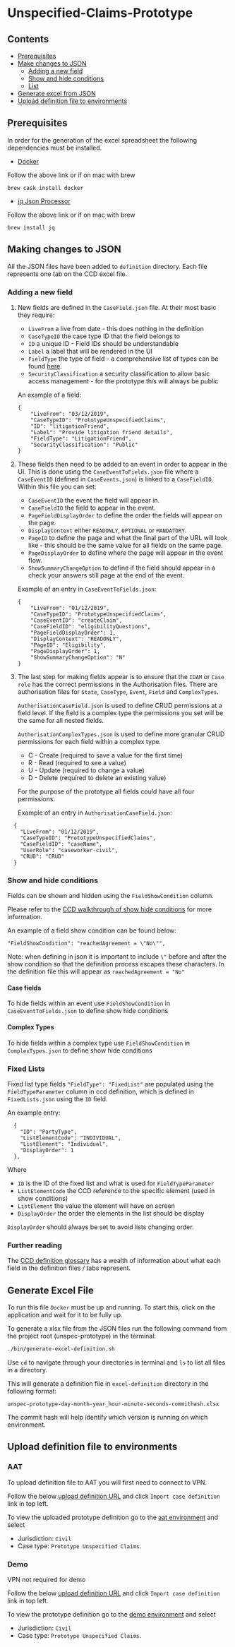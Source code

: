 # Unspecified-Claims-Prototype

## Contents
- [Prerequisites](#prerequisites)
- [Make changes to JSON](#making-changes-to-json)
    - [Adding a new field](#adding-a-new-field)
    - [Show and hide conditions](#show-and-hide-conditions)
    - [List](#fixed-lists)
- [Generate excel from JSON](#generate-excel-file)
- [Upload definition file to environments](#upload-definition-file-to-environments)

## Prerequisites
In order for the generation of the excel spreadsheet the following dependencies must be installed.
- [Docker](https://www.docker.com/)

Follow the above link or if on mac with brew
```$xslt
brew cask install docker
```
- [jq Json Processor](https://stedolan.github.io/jq)

Follow the above link or if on mac with brew
```$xslt
brew install jq
```

## Making changes to JSON

All the JSON files have been added to `definition` directory. Each file represents one tab on the CCD excel file.

### Adding a new field

1) New fields are defined in the `CaseField.json` file. At their most basic they require:
    - `LiveFrom` a live from date - this does nothing in the definition
    - `CaseTypeID` the case type ID that the field belongs to
    - `ID` a unique ID - Field IDs should be understandable
    - `Label` a label that will be rendered in the UI
    - `FieldType` the type of field - a comprehensive list of types can be found [here](https://tools.hmcts.net/confluence/display/RCCD/CCD+Supported+Field+Types).
    - `SecurityClassification` a security classification to allow basic access management - for the prototype this will always be public

    An example of a field:
    ```
    {
        "LiveFrom": "03/12/2019",
        "CaseTypeID": "PrototypeUnspecifiedClaims",
        "ID": "litigationFriend",
        "Label": "Provide litigation friend details",
        "FieldType": "LitigationFriend",
        "SecurityClassification": "Public"
    }
    ```

2) These fields then need to be added to an event in order to appear in the UI. This is done using the `CaseEventToFields.json` file where a `CaseEventID` (defined in `CaseEvents.json`) is linked to a `CaseFieldID`. Within this file you can set:

    - `CaseEventID` the event the field will appear in.
    - `CaseFieldID` the field to appear in the event.
    - `PageFieldDisplayOrder` to define the order the fields will appear on the page.
    - `DisplayContext` either `READONLY`, `OPTIONAL` or `MANDATORY`.
    - `PageID` to define the page and what the final part of the URL will look like - this should be the same value for all fields on the same page.
    - `PageDisplayOrder` to define where the page will appear in the event flow.
    - `ShowSummaryChangeOption` to define if the field should appear in a check your answers still page at the end of the event.

    Example of an entry in `CaseEventToFields.json`:

    ```
    {
        "LiveFrom": "01/12/2019",
        "CaseTypeID": "PrototypeUnspecifiedClaims",
        "CaseEventID": "createClaim",
        "CaseFieldID": "eligibilityQuestions",
        "PageFieldDisplayOrder": 1,
        "DisplayContext": "READONLY",
        "PageID": "Eligibility",
        "PageDisplayOrder": 1,
        "ShowSummaryChangeOption": "N"
    }
    ```

3) The last step for making fields appear is to ensure that the `IDAM` or `Case role` has the correct permissions in the Authorisation files. There are authorisation files for `State`, `CaseType`, `Event`, `Field` and `ComplexTypes`.
   
   `AuthorisationCaseField.json` is used to define CRUD permissions at a field level. If the field is a complex type the permissions you set will be the same for all nested fields.
   
   `AuthorisationComplexTypes.json` is used to define more granular CRUD permissions for each field within a complex type.
   
   - C - Create (required to save a value for the first time)
   - R - Read (required to see a value)
   - U - Update (required to change a value)
   - D - Delete (required to delete an existing value)
   
   For the purpose of the prototype all fields could have all four permissions.
   
   Example of an entry in `AuthorisationCaseField.json`:
   
```
  {
    "LiveFrom": "01/12/2019",
    "CaseTypeID": "PrototypeUnspecifiedClaims",
    "CaseFieldID": "caseName",
    "UserRole": "caseworker-civil",
    "CRUD": "CRUD"
  }
```

### Show and hide conditions

Fields can be shown and hidden using the `FieldShowCondition` column.

Please refer to the [CCD walkthrough of show hide conditions](https://tools.hmcts.net/confluence/display/RCCD/Show+Conditions+and+how+they+work#ShowConditionsandhowtheywork-Contains) for more information.

An example of a field show condition can be found below:

```
"FieldShowCondition": "reachedAgreement = \"No\"",
```

Note: when defining in json it is important to include `\"` before and after the show condition so that the definition process escapes these characters.
In the definition file this will appear as `reachedAgreement = "No"`

#### Case fields

To hide fields within an event use `FieldShowCondition` in `CaseEventToFields.json` to define show hide conditions

#### Complex Types

To hide fields within a complex type use `FieldShowCondition` in `ComplexTypes.json` to define show hide conditions

### Fixed Lists

Fixed list type fields `"FieldType": "FixedList"` are populated using the `FieldTypeParameter` column in ccd definition, 
which is defined in `FixedLists.json` using the `ID` field.
 
 An example entry:
```
  {
    "ID": "PartyType",
    "ListElementCode": "INDIVIDUAL",
    "ListElement": "Individual",
    "DisplayOrder": 1
  },
```

Where 
- `ID` is the ID of the fixed list and what is used for `FieldTypeParameter`
- `ListElementCode` the CCD reference to the specific element (used in show conditions)
- `ListElement` the value the element will have on screen
- `DisplayOrder` the order the elements in the list should be display

`DisplayOrder` should always be set to avoid lists changing order.

### Further reading 

The [CCD definition glossary](https://tools.hmcts.net/confluence/display/RCCD/CCD+Definition+Glossary+for+Setting+up+a+Service+in+CCD) has a wealth of information about what each field in the definition files / tabs represent.

## Generate Excel File

To run this file `Docker` must be up and running. To start this, click on the application and wait for it to be fully up.

To generate a xlsx file from the JSON files run the following command from the project root (unspec-prototype) in the terminal:

```bash
./bin/generate-excel-definition.sh 
```

Use `cd` to navigate through your directories in terminal and `ls` to list all files in a directory.

This will generate a definition file in `excel-definition` directory in the following format:

`unspec-prototype-day-month-year_hour-minute-seconds-commithash.xlsx`

The commit hash will help identify which version is running on which environment.

## Upload definition file to environments

### AAT

To upload definition file to AAT you will first need to connect to VPN.

Follow the below [upload definition URL](https://ccd-admin-web.aat.platform.hmcts.net) and click `Import case definition` link in top left.

To view the uploaded prototype definition go to the [aat environment](http://manage-case.aat.platform.hmcts.net) and select 
- Jurisdiction: `Civil`
- Case type: `Prototype Unspecified Claims`.

### Demo

VPN not required for demo

Follow the below [upload definition URL](http://ccd-admin-web.demo.platform.hmcts.net) and click `Import case definition` link in top left.

To view the prototype definition go to the [demo environment](https://manage-case.demo.platform.hmcts.net/) and select 
- Jurisdiction: `Civil`
- Case type: `Prototype Unspecified Claims`.



